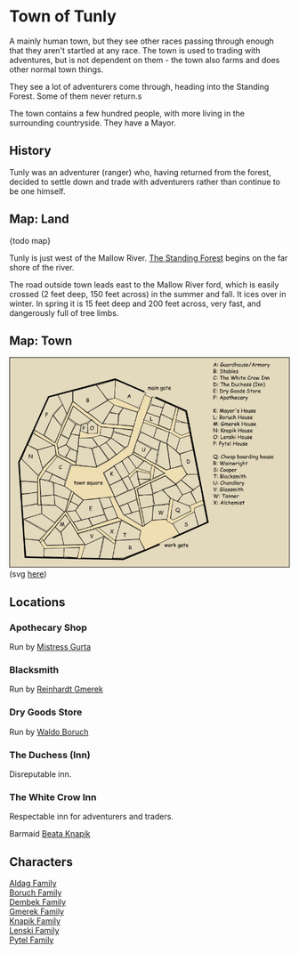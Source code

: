 # Town of Tunly

A mainly human town, but they see other races passing through enough that they aren't startled at any race. The town is used to trading with adventures, but is not dependent on them - the town also farms and does other normal town things.

They see a lot of adventurers come through, heading into the Standing Forest. Some of them never return.s

The town contains a few hundred people, with more living in the surrounding countryside. They have a Mayor.

## History

Tunly was an adventurer (ranger) who, having returned from the forest, decided to settle down and trade with adventurers rather than continue to be one himself.

## Map: Land

{todo map}

Tunly is just west of the Mallow River. [The Standing Forest](/Locations/Standing_Forest.md) begins on the far shore of the river.

The road outside town leads east to the Mallow River ford, which is easily crossed (2 feet deep, 150 feet across) in the summer and fall. It ices over in winter.  In spring it is 15 feet deep and 200 feet across, very fast, and dangerously full of tree limbs.

## Map: Town

![Map of Tunly](/Locations/Images/Town_Tunly.png)  
(svg [here](/Locations/Images/Town_Tunly.svg))

## Locations

### Apothecary Shop

Run by [Mistress Gurta](/Characters/Family_Aldag.md#Gurta)

### Blacksmith

Run by [Reinhardt Gmerek](/Characters/Family_Gmerek.md#Reinhardt)

### Dry Goods Store

Run by [Waldo Boruch](/Characters/Family_Boruch.md#Waldo)

### The Duchess (Inn)

Disreputable inn.

### The White Crow Inn

Respectable inn for adventurers and traders.

Barmaid [Beata Knapik](/Characters/Family_Knapik.md#Beata)  

## Characters

[Aldag Family](/Characters/Family_Aldag.md)  
[Boruch Family](/Characters/Family_Boruch.md)  
[Dembek Family](/Characters/Family_Dembek.md)  
[Gmerek Family](/Characters/Family_Gmerek.md)  
[Knapik Family](/Characters/Family_Knapik.md)  
[Lenski Family](/Characters/Family_Lenski.md)  
[Pytel Family](/Characters/Family_Pytel.md)  
